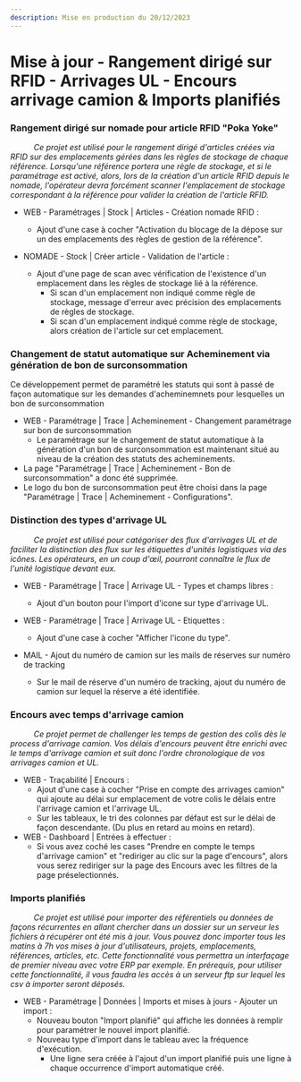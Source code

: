 ```yaml
---
description: Mise en production du 20/12/2023
---
```


# Mise à jour - Rangement dirigé sur RFID - Arrivages UL - Encours arrivage camion & Imports planifiés

### Rangement dirigé sur nomade pour article RFID "Poka Yoke"

      _Ce projet est utilisé pour le rangement dirigé d'articles créées via RFID sur des emplacements gérées dans les règles de stockage de chaque référence. Lorsqu'une référence portera une règle de stockage, et si le paramétrage est activé, alors, lors de la création d'un article RFID depuis le nomade, l'opérateur devra forcément scanner l'emplacement de stockage correspondant à la référence pour valider la création de l'article RFID._&#x20;

* WEB - Paramétrages | Stock | Articles - Création nomade RFID :&#x20;
  *   Ajout d'une case à cocher "Activation du blocage de la dépose sur un des emplacements des règles de gestion de la référence".&#x20;


* NOMADE -  Stock | Créer article - Validation de l'article :&#x20;
  * Ajout d'une page de scan avec vérification de l'existence d'un emplacement dans les règles de stockage lié à la référence.&#x20;
    * Si scan d'un emplacement non indiqué comme règle de stockage, message d'erreur avec précision des emplacements de règles de stockage.&#x20;
    * Si scan d'un emplacement indiqué comme règle de stockage, alors création de l'article sur cet emplacement.&#x20;



### Changement de statut automatique sur Acheminement via génération de bon de surconsommation

Ce développement permet de paramétré les statuts qui sont à passé de façon automatique sur les demandes d'acheminemnets pour lesquelles un bon de surconsommation&#x20;

* WEB - Paramétrage | Trace | Acheminement - Changement paramétrage sur bon de surconsommation
  * &#x20;Le paramétrage sur le changement de statut automatique à la génération d'un bon de surconsommation est maintenant situé au niveau de la création des statuts des acheminements.
* La page "Paramétrage | Trace | Acheminement - Bon de surconsommation" a donc été supprimée.&#x20;
* Le logo du bon de surconsommation peut être choisi dans la page "Paramétrage | Trace | Acheminement - Configurations".



### Distinction des types d'arrivage UL

      _Ce projet est utilisé pour catégoriser des flux d'arrivages UL et de faciliter la distinction des flux sur les étiquettes d'unités logistiques via des icônes. Les opérateurs, en un coup d'œil, pourront connaître le flux de l'unité logistique devant eux._&#x20;

* WEB - Paramétrage | Trace | Arrivage UL - Types et champs libres :&#x20;
  * Ajout d'un bouton pour l'import d'icone sur type d'arrivage UL.
* WEB - Paramétrage | Trace | Arrivage UL - Etiquettes :&#x20;
  * Ajout d'une case à cocher "Afficher l'icone du type".
*   MAIL - Ajout du numéro de camion sur les mails de réserves sur numéro de tracking

    * Sur le mail de réserve d'un numéro de tracking, ajout du numéro de camion sur lequel la réserve a été identifiée.&#x20;



### Encours avec temps d'arrivage camion

      _Ce projet permet de challenger les temps de gestion des colis dès le process d'arrivage camion. Vos délais d'encours peuvent être enrichi avec le temps d'arrivage camion et suit donc l'ordre chronologique de vos arrivages camion et UL._&#x20;

* WEB - Traçabilité | Encours :&#x20;
  * Ajout d'une case à cocher "Prise en compte des arrivages camion" qui ajoute au délai sur emplacement de votre colis le délais entre l'arrivage camion et l'arrivage UL.&#x20;
  * Sur les tableaux, le tri des colonnes par défaut est sur le délai de façon descendante. (Du plus en retard au moins en retard).&#x20;
* WEB - Dashboard | Entrées à effectuer :&#x20;
  * Si vous avez coché les cases "Prendre en compte le temps d'arrivage camion" et "rediriger au clic sur la page d'encours", alors vous serez rediriger sur la page des Encours avec les filtres de la page préselectionnés.&#x20;



### Imports planifiés

      _Ce projet est utilisé pour importer des référentiels ou données de façons récurrentes en allant chercher dans un dossier sur un serveur les fichiers à récupérer ont été mis à jour. Vous pouvez donc importer tous les matins à 7h vos mises à jour d'utilisateurs, projets, emplacements, références, articles, etc. Cette fonctionnalité vous permettra un interfaçage de premier niveau avec votre ERP par exemple. En prérequis, pour utiliser cette fonctionnalité, il vous faudra les accès à un serveur ftp sur lequel les csv à importer seront déposés._&#x20;

* WEB - Paramétrage | Données | Imports et mises à jours - Ajouter un import :&#x20;
  * Nouveau bouton "Import planifié" qui affiche les données à remplir pour paramétrer le nouvel import planifié.&#x20;
  * Nouveau type d'import dans le tableau avec la fréquence d'exécution.&#x20;
    * Une ligne sera créée à l'ajout d'un import planifié puis une ligne à chaque occurrence d'import automatique créé.
